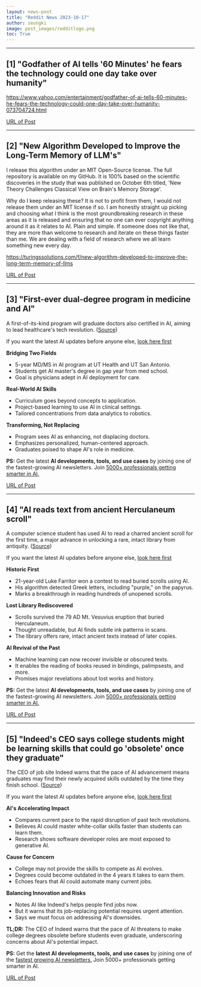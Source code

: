 ```yaml
---
layout: news-post
title: "Reddit News 2023-10-17"
author: seungki
image: post_images/redditlogo.png
toc: True
---
```

---
## [1] "Godfather of AI tells '60 Minutes' he fears the technology could one day take over humanity"
https://www.yahoo.com/entertainment/godfather-of-ai-tells-60-minutes-he-fears-the-technology-could-one-day-take-over-humanity-073704724.html

[URL of Post](https://www.reddit.com/r/ArtificialInteligence/comments/174rbmf/godfather_of_ai_tells_60_minutes_he_fears_the/)

---
## [2] "New Algorithm Developed to Improve the Long-Term Memory of LLM's"
I release this algorithm under an MIT Open-Source license. The full repository is available on my GitHub. It is 100% based on the scientific discoveries in the study that was published on October 6th titled, 'New Theory Challenges Classical View on Brain's Memory Storage'.   
  
Why do I keep releasing these? It is not to profit from them, I would not release them under an MIT license if so. I am honestly straight up picking and choosing what I think is the most groundbreaking research in these areas as it is released and ensuring that no one can ever copyright anything around it as it relates to AI. Plain and simple. If someone does not like that, they are more than welcome to research and iterate on these things faster than me. We are dealing with a field of research where we all learn something new every day.   
  
https://turingssolutions.com/f/new-algorithm-developed-to-improve-the-long-term-memory-of-llms 

[URL of Post](https://www.reddit.com/r/ArtificialInteligence/comments/173zzui/new_algorithm_developed_to_improve_the_longterm/)

---
## [3] "First-ever dual-degree program in medicine and AI"
A first-of-its-kind program will graduate doctors also certified in AI, aiming to lead healthcare's tech revolution. ([Source](https://fortune.com/education/articles/university-of-texas-san-antonio-dual-degree-medicine-artifical-intelligence-ai/))

If you want the latest AI updates before anyone else, [look here first](https://www.theedge.so/subscribe)

**Bridging Two Fields**

* 5-year MD/MS in AI program at UT Health and UT San Antonio.
* Students get AI master's degree in gap year from med school.
* Goal is physicians adept in AI deployment for care.

**Real-World AI Skills**

* Curriculum goes beyond concepts to application.
* Project-based learning to use AI in clinical settings.
* Tailored concentrations from data analytics to robotics.

**Transforming, Not Replacing**

* Program sees AI as enhancing, not displacing doctors.
* Emphasizes personalized, human-centered approach.
* Graduates poised to shape AI's role in medicine.

**PS:** Get the latest **AI developments, tools, and use cases** by joining one of the fastest-growing AI newsletters. Join [5000+ professionals getting smarter in AI.](https://www.theedge.so/subscribe)

[URL of Post](https://www.reddit.com/r/ArtificialInteligence/comments/177wokb/firstever_dualdegree_program_in_medicine_and_ai/)

---
## [4] "AI reads text from ancient Herculaneum scroll"
A computer science student has used AI to read a charred ancient scroll for the first time, a major advance in unlocking a rare, intact library from antiquity. ([Source](https://www.nature.com/articles/d41586-023-03212-1))

If you want the latest AI updates before anyone else, [look here first](https://www.theedge.so/subscribe)

**Historic First**

* 21-year-old Luke Farritor won a contest to read buried scrolls using AI.
* His algorithm detected Greek letters, including "purple," on the papyrus.
* Marks a breakthrough in reading hundreds of unopened scrolls.

**Lost Library Rediscovered**

* Scrolls survived the 79 AD Mt. Vesuvius eruption that buried Herculaneum.
* Thought unreadable, but AI finds subtle ink patterns in scans.
* The library offers rare, intact ancient texts instead of later copies.

**AI Revival of the Past**

* Machine learning can now recover invisible or obscured texts.
* It enables the reading of books reused in bindings, palimpsests, and more.
* Promises major revelations about lost works and history.

**PS:** Get the latest **AI developments, tools, and use cases** by joining one of the fastest-growing AI newsletters. Join [5000+ professionals getting smarter in AI.](https://www.theedge.so/subscribe)

[URL of Post](https://www.reddit.com/r/ArtificialInteligence/comments/176q1gi/ai_reads_text_from_ancient_herculaneum_scroll/)

---
## [5] "Indeed's CEO says college students might be learning skills that could go 'obsolete' once they graduate"
The CEO of job site Indeed warns that the pace of AI advancement means graduates may find their newly acquired skills outdated by the time they finish school. ([Source](https://www.businessinsider.com/indeed-ceo-ai-chatgpt-could-make-college-skills-obsolete-2023-9))

If you want the latest AI updates before anyone else, [look here first](https://www.theedge.so/subscribe)

**AI's Accelerating Impact**

* Compares current pace to the rapid disruption of past tech revolutions.
* Believes AI could master white-collar skills faster than students can learn them.
* Research shows software developer roles are most exposed to generative AI.

**Cause for Concern**

* College may not provide the skills to compete as AI evolves.
* Degrees could become outdated in the 4 years it takes to earn them.
* Echoes fears that AI could automate many current jobs.

**Balancing Innovation and Risks**

* Notes AI like Indeed's helps people find jobs now.
* But it warns that its job-replacing potential requires urgent attention.
* Says we must focus on addressing AI's downsides.

**TL;DR:** The CEO of Indeed warns that the pace of AI threatens to make college degrees obsolete before students even graduate, underscoring concerns about AI's potential impact.

**PS:** Get the **latest AI developments, tools, and use cases** by joining one of the [fastest growing AI newsletters.](https://www.theedge.so/subscribe) Join 5000+ professionals getting smarter in AI.

[URL of Post](https://www.reddit.com/r/ArtificialInteligence/comments/178k92x/indeeds_ceo_says_college_students_might_be/)

